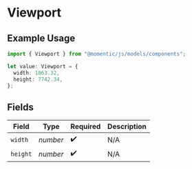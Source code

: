 # Viewport

## Example Usage

```typescript
import { Viewport } from "@momentic/js/models/components";

let value: Viewport = {
  width: 1863.32,
  height: 7742.34,
};
```

## Fields

| Field              | Type               | Required           | Description        |
| ------------------ | ------------------ | ------------------ | ------------------ |
| `width`            | *number*           | :heavy_check_mark: | N/A                |
| `height`           | *number*           | :heavy_check_mark: | N/A                |